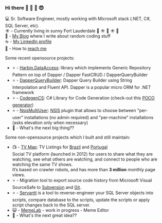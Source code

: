 ### Hi there :wave: :wave: :wave: :sunglasses:	

:computer: Sr. Software Engineer, mostly working with Microsoft stack (.NET, C#, SQL Server, etc).  
:sunny: - Currently living in sunny Fort Lauderdale :palm_tree: :sunny: :palm_tree: :sunny: :palm_tree:  
:thought_balloon: - [My Blog](http://drizin.io/) where I write about random coding stuff  
:coffee: - [My LinkedIn profile](https://www.linkedin.com/in/RickDrizin/)  
:email: - How to [reach me](https://drizin.io/pages/Contact/)  

Some recent opensource projects:
- :star: - [Harbin.DataAccess](https://github.com/Drizin/Harbin/tree/main/src/Harbin.DataAccess): library which implements Generic Repository Pattern on top of Dapper / Dapper FastCRUD / DapperQueryBuilder
- :star: - [DapperQueryBuilder](https://github.com/Drizin/DapperQueryBuilder): Dapper Query Builder using String Interpolation and Fluent API. Dapper is a popular micro ORM for .NET framework
- :star: - [CodegenCS](https://github.com/Drizin/CodegenCS): C# Library for Code Generation (check-out this [POCO generator](https://github.com/Drizin/CodegenCS/tree/master/src/CodegenCS.POCO))
- :star: - [NsisMultiUser](https://github.com/Drizin/NsisMultiUser): [NSIS](https://en.wikipedia.org/wiki/Nullsoft_Scriptable_Install_System) plugin that allows to choose between "per-user" installations (no admin required) and "per-machine" installations (asks elevation only when necessary)
- :eyes: - What's the next big thing??

Some non-opensource projects which I built and still maintain:
- :tv: - [TV Map](https://www.tvmap.com.br/): TV Listings for [Brazil](https://www.tvmap.com.br/) and [Portugal](https://www.tvmap.pt/)  
  Social TV platform (launched in 2012) for users to share what they are watching, see what others are watching, and connect to people who are watching the same TV shows.  
  It’s based on crawler robots, and has more than **3 million** monthly page views.
- :star: - Migration tool to export source code history from Microsoft Visual SourceSafe to [Subversion](https://www.abstrakti.com/Products/Krepost) and [Git](https://www.abstrakti.com/Products/Castellum).
- :star: - [Servantt](https://servantt.com/) is a tool to reverse-engineer your SQL Server objects into scripts, compare database to the scripts, update the scripts or apply script changes back to the SQL server.
- :smiley_cat: - [MemeLab](https://memelab.io/) - work in progress - Meme Editor
- :eyes: - What's the next great idea??


<!--
**Drizin/Drizin** is a ✨ _special_ ✨ repository because its `README.md` (this file) appears on your GitHub profile.

Here are some ideas to get you started:

- 🔭 I’m currently working on ...
- 🌱 I’m currently learning ...
- 👯 I’m looking to collaborate on ...
- 🤔 I’m looking for help with ...
- 💬 Ask me about ...
- 📫 How to reach me: ...
- 😄 Pronouns: ...
- ⚡ Fun fact: ...
-->
